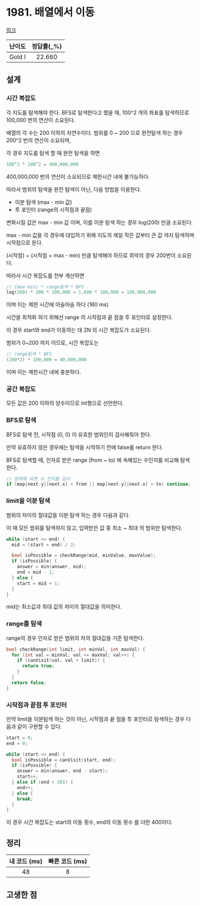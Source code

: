 # 1981. 배열에서 이동

[링크](https://www.acmicpc.net/problem/1981)

| 난이도 | 정답률(\_%) |
| :----: | :---------: |
| Gold I |   22.660    |

## 설계

### 시간 복잡도

각 지도를 탐색해야 한다. BFS로 탐색한다고 했을 때, 100^2 개의 좌표를 탐색하므로 100,000 번의 연산이 소요된다.

배열의 각 수는 200 이하의 자연수이다. 범위를 0 ~ 200 으로 완전탐색 하는 경우 200^2 번의 연산이 소요되며,

각 경우 지도를 탐색 할 때 완전 탐색을 하면

```cpp
100^2 * 200^2 = 400,000,000
```

400,000,000 번의 연산이 소요되므로 제한시간 내에 불가능하다.

따라서 범위의 탐색을 완전 탐색이 아닌, 다음 방법을 이용한다.

- 이분 탐색 (max - min 값)
- 투 포인터 (range의 시작점과 끝점)

변화시킬 값은 max - min 값 이며, 이를 이분 탐색 하는 경우 log(200) 만큼 소요된다.

max - min 값을 각 경우에 대입하기 위해 지도의 제일 작은 값부터 큰 값 까지 탐색하며 시작점으로 둔다.

(시작점) ~ (시작점 + max - min) 만큼 탐색해야 하므로 최악의 경우 200번이 소요된다.

따라서 시간 복잡도를 전부 계산하면

```cpp
// (max-min) * range탐색 * BFS
log(200) * 200 * 100,000 = 1,600 * 100,000 = 160,000,000
```

이며 이는 제한 시간에 아슬아슬 하다 (160 ms)

시간을 최적화 하기 위해선 range 의 시작점과 끝 점을 투 포인터로 설정한다.

이 경우 start와 end가 이동하는 데 2N 의 시간 복잡도가 소요된다.

범위가 0~200 까지 이므로, 시간 복잡도는

```cpp
// range탐색 * BFS
(200*2) * 100,000 = 40,000,000
```

이며 이는 제한시간 내에 충분하다.

### 공간 복잡도

모든 값은 200 이하의 양수이므로 int형으로 선언한다.

### BFS로 탐색

BFS로 탐색 전, 시작점 (0, 0) 이 유효한 범위인지 검사해줘야 한다.

만약 유효하지 않은 경우에는 탐색을 시작하기 전에 false를 return 한다.

BFS로 탐색할 때, 인자로 받은 range (from ~ to) 에 속해있는 수인지를 비교해 탐색한다.

```cpp
// 범위에 속한 수 인지를 검사
if (map[next.y][next.x] < from || map[next.y][next.x] > to) continue;
```

### limit을 이분 탐색

범위의 차이의 절대값을 이분 탐색 하는 경우 다음과 같다.

이 때 모든 범위를 탐색하지 않고, 입력받은 값 중 최소 ~ 최대 의 범위만 탐색한다.

```cpp
while (start <= end) {
  mid = (start + end) / 2;

  bool isPossible = checkRange(mid, minValue, maxValue);
  if (isPossible) {
    answer = min(answer, mid);
    end = mid - 1;
  } else {
    start = mid + 1;
  }
}
```

mid는 최소값과 최대 값의 차이의 절대값을 의미한다.

### range를 탐색

range의 경우 인자로 받은 범위의 차의 절대값을 기준 탐색한다.

```cpp
bool checkRange(int limit, int minVal, int maxVal) {
  for (int val = minVal; val <= maxVal; val++) {
    if (canVisit(val, val + limit)) {
      return true;
    }
  }
  return false;
}
```

### 시작점과 끝점 투 포인터

만약 limit을 이분탐색 하는 것이 아닌, 시작점과 끝 점을 투 포인터로 탐색하는 경우 다음과 같이 구현할 수 있다.

```cpp
start = 0;
end = 0;

while (start <= end) {
  bool isPossible = canVisit(start, end);
  if (isPossible) {
    answer = min(answer, end - start);
    start++;
  } else if (end < 201) {
    end++;
  } else {
    break;
  }
}
```

이 경우 시간 복잡도는 start의 이동 횟수, end의 이동 횟수 를 더한 400이다.

## 정리

| 내 코드 (ms) | 빠른 코드 (ms) |
| :----------: | :------------: |
|      48      |       8        |

## 고생한 점

